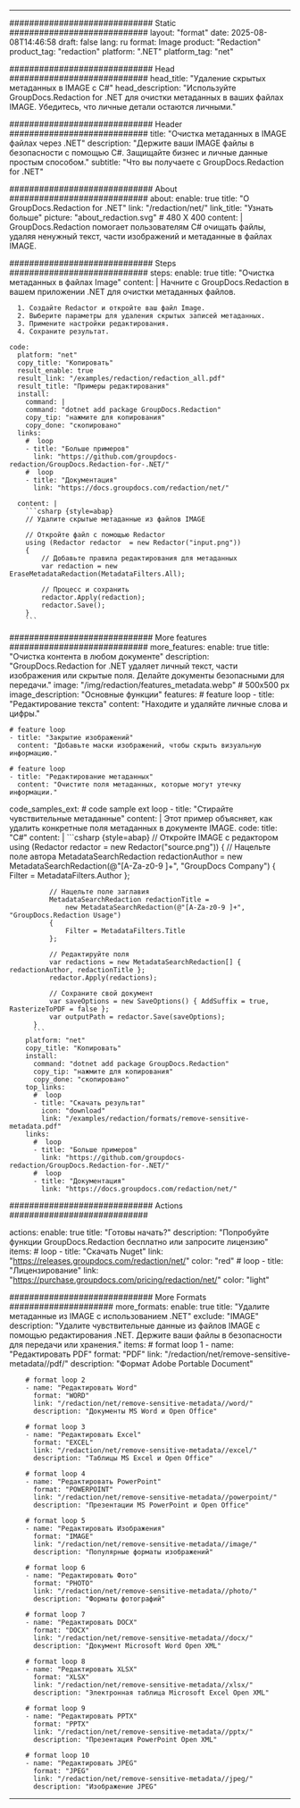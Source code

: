 
---
############################# Static ############################
layout: "format"
date:  2025-08-08T14:46:58
draft: false
lang: ru
format: Image
product: "Redaction"
product_tag: "redaction"
platform: ".NET"
platform_tag: "net"

############################# Head ############################
head_title: "Удаление скрытых метаданных в IMAGE с C#"
head_description: "Используйте GroupDocs.Redaction for .NET для очистки метаданных в ваших файлах IMAGE. Убедитесь, что личные детали остаются личными."

############################# Header ############################
title: "Очистка метаданных в IMAGE файлах через .NET" 
description: "Держите ваши IMAGE файлы в безопасности с помощью C#. Защищайте бизнес и личные данные простым способом."
subtitle: "Что вы получаете с GroupDocs.Redaction for .NET" 

############################# About ############################
about:
    enable: true
    title: "О GroupDocs.Redaction for .NET"
    link: "/redaction/net/"
    link_title: "Узнать больше"
    picture: "about_redaction.svg" # 480 X 400
    content: |
       GroupDocs.Redaction помогает пользователям C# очищать файлы, удаляя ненужный текст, части изображений и метаданные в файлах IMAGE.

############################# Steps ############################
steps:
    enable: true
    title: "Очистка метаданных в файлах Image"
    content: |
      Начните с GroupDocs.Redaction в вашем приложении .NET для очистки метаданных файлов.
      
      1. Создайте Redactor и откройте ваш файл Image.
      2. Выберите параметры для удаления скрытых записей метаданных.
      3. Примените настройки редактирования.
      4. Сохраните результат.
   
    code:
      platform: "net"
      copy_title: "Копировать"
      result_enable: true
      result_link: "/examples/redaction/redaction_all.pdf"
      result_title: "Примеры редактирования"
      install:
        command: |
        command: "dotnet add package GroupDocs.Redaction"
        copy_tip: "нажмите для копирования"
        copy_done: "скопировано"
      links:
        #  loop
        - title: "Больше примеров"
          link: "https://github.com/groupdocs-redaction/GroupDocs.Redaction-for-.NET/"
        #  loop
        - title: "Документация"
          link: "https://docs.groupdocs.com/redaction/net/"
          
      content: |
        ```csharp {style=abap}
        // Удалите скрытые метаданные из файлов IMAGE

        // Откройте файл с помощью Redactor
        using (Redactor redactor  = new Redactor("input.png"))
        {
            // Добавьте правила редактирования для метаданных
            var redaction = new EraseMetadataRedaction(MetadataFilters.All);
            
            // Процесс и сохранить
            redactor.Apply(redaction);
            redactor.Save();
        }
        ```            


############################# More features ############################
more_features:
  enable: true
  title: "Очистка контента в любом документе"
  description: "GroupDocs.Redaction for .NET удаляет личный текст, части изображения или скрытые поля. Делайте документы безопасными для передачи."
  image: "/img/redaction/features_metadata.webp" # 500x500 px
  image_description: "Основные функции"
  features:
    # feature loop
    - title: "Редактирование текста"
      content: "Находите и удаляйте личные слова и цифры."

    # feature loop
    - title: "Закрытие изображений"
      content: "Добавьте маски изображений, чтобы скрыть визуальную информацию."

    # feature loop
    - title: "Редактирование метаданных"
      content: "Очистите поля метаданных, которые могут утечку информации."
      
  code_samples_ext:
    # code sample ext loop
    - title: "Стирайте чувствительные метаданные"
      content: |
        Этот пример объясняет, как удалить конкретные поля метаданных в документе IMAGE.
      code:
        title: "C#"
        content: |
          ```csharp {style=abap}
          //  Откройте IMAGE с редактором
          using (Redactor redactor  = new Redactor("source.png"))
          {
              // Нацельте поле автора
              MetadataSearchRedaction redactionAuthor = 
                  new MetadataSearchRedaction(@"[A-Za-z0-9 ]+", "GroupDocs Company")
              {
                  Filter = MetadataFilters.Author
              };

              // Нацельте поле заглавия
              MetadataSearchRedaction redactionTitle = 
                  new MetadataSearchRedaction(@"[A-Za-z0-9 ]+", "GroupDocs.Redaction Usage")
              {
                  Filter = MetadataFilters.Title
              };

              // Редактируйте поля
              var redactions = new MetadataSearchRedaction[] { redactionAuthor, redactionTitle };
              redactor.Apply(redactions);

              // Сохраните свой документ
              var saveOptions = new SaveOptions() { AddSuffix = true, RasterizeToPDF = false };
              var outputPath = redactor.Save(saveOptions);
          }
          ```
        platform: "net"
        copy_title: "Копировать"
        install:
          command: "dotnet add package GroupDocs.Redaction"
          copy_tip: "нажмите для копирования"
          copy_done: "скопировано"
        top_links:
          #  loop
          - title: "Скачать результат"
            icon: "download"
            link: "/examples/redaction/formats/remove-sensitive-metadata.pdf"
        links:
          #  loop
          - title: "Больше примеров"
            link: "https://github.com/groupdocs-redaction/GroupDocs.Redaction-for-.NET/"
          #  loop
          - title: "Документация"
            link: "https://docs.groupdocs.com/redaction/net/"


############################# Actions ############################

actions:
  enable: true
  title: "Готовы начать?"
  description: "Попробуйте функции GroupDocs.Redaction бесплатно или запросите лицензию"
  items:
    #  loop
    - title: "Скачать Nuget"
      link: "https://releases.groupdocs.com/redaction/net/"
      color: "red"
        #  loop
    - title: "Лицензирование"
      link: "https://purchase.groupdocs.com/pricing/redaction/net/"
      color: "light"


############################# More Formats #####################
more_formats:
    enable: true
    title: "Удалите метаданные из IMAGE с использованием .NET"
    exclude: "IMAGE"
    description: "Удалите чувствительные данные из файлов IMAGE с помощью редактирования .NET. Держите ваши файлы в безопасности для передачи или хранения."
    items: 
        # format loop 1
        - name: "Редактировать PDF"
          format: "PDF"
          link: "/redaction/net/remove-sensitive-metadata//pdf/"
          description: "Формат Adobe Portable Document"

        # format loop 2
        - name: "Редактировать Word"
          format: "WORD"
          link: "/redaction/net/remove-sensitive-metadata//word/"
          description: "Документы MS Word и Open Office"
          
        # format loop 3
        - name: "Редактировать Excel"
          format: "EXCEL"
          link: "/redaction/net/remove-sensitive-metadata//excel/"
          description: "Таблицы MS Excel и Open Office"

        # format loop 4
        - name: "Редактировать PowerPoint"
          format: "POWERPOINT"
          link: "/redaction/net/remove-sensitive-metadata//powerpoint/"
          description: "Презентации MS PowerPoint и Open Office"

        # format loop 5
        - name: "Редактировать Изображения"
          format: "IMAGE"
          link: "/redaction/net/remove-sensitive-metadata//image/"
          description: "Популярные форматы изображений"

        # format loop 6
        - name: "Редактировать Фото"
          format: "PHOTO"
          link: "/redaction/net/remove-sensitive-metadata//photo/"
          description: "Форматы фотографий"

        # format loop 7
        - name: "Редактировать DOCX"
          format: "DOCX"
          link: "/redaction/net/remove-sensitive-metadata//docx/"
          description: "Документ Microsoft Word Open XML"
          
        # format loop 8
        - name: "Редактировать XLSX"
          format: "XLSX"
          link: "/redaction/net/remove-sensitive-metadata//xlsx/"
          description: "Электронная таблица Microsoft Excel Open XML"
          
        # format loop 9
        - name: "Редактировать PPTX"
          format: "PPTX"
          link: "/redaction/net/remove-sensitive-metadata//pptx/"
          description: "Презентация PowerPoint Open XML"

        # format loop 10
        - name: "Редактировать JPEG"
          format: "JPEG"
          link: "/redaction/net/remove-sensitive-metadata//jpeg/"
          description: "Изображение JPEG"


---
